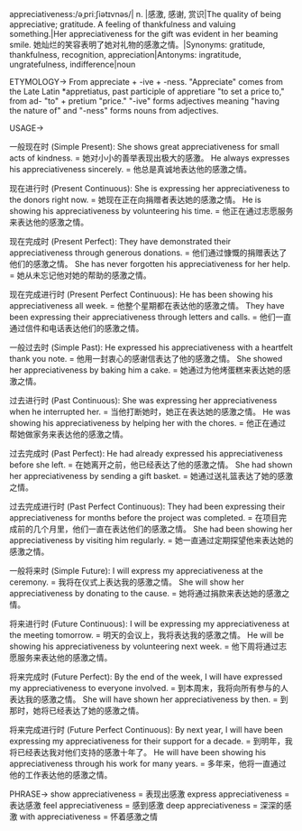 appreciativeness:/əˌpriːʃiətɪvnəs/| n. |感激, 感谢, 赏识|The quality of being appreciative; gratitude.  A feeling of thankfulness and valuing something.|Her appreciativeness for the gift was evident in her beaming smile. 她灿烂的笑容表明了她对礼物的感激之情。|Synonyms: gratitude, thankfulness, recognition, appreciation|Antonyms: ingratitude, ungratefulness, indifference|noun

ETYMOLOGY->
From appreciate + -ive + -ness.  "Appreciate" comes from the Late Latin *appretiatus, past participle of appretiare "to set a price to," from ad- "to" + pretium "price."  "-ive" forms adjectives meaning "having the nature of" and "-ness" forms nouns from adjectives.

USAGE->

一般现在时 (Simple Present):
She shows great appreciativeness for small acts of kindness. = 她对小小的善举表现出极大的感激。
He always expresses his appreciativeness sincerely. = 他总是真诚地表达他的感激之情。

现在进行时 (Present Continuous):
She is expressing her appreciativeness to the donors right now. = 她现在正在向捐赠者表达她的感激之情。
He is showing his appreciativeness by volunteering his time. = 他正在通过志愿服务来表达他的感激之情。

现在完成时 (Present Perfect):
They have demonstrated their appreciativeness through generous donations. = 他们通过慷慨的捐赠表达了他们的感激之情。
She has never forgotten his appreciativeness for her help. = 她从未忘记他对她的帮助的感激之情。

现在完成进行时 (Present Perfect Continuous):
He has been showing his appreciativeness all week. = 他整个星期都在表达他的感激之情。
They have been expressing their appreciativeness through letters and calls. = 他们一直通过信件和电话表达他们的感激之情。

一般过去时 (Simple Past):
He expressed his appreciativeness with a heartfelt thank you note. = 他用一封衷心的感谢信表达了他的感激之情。
She showed her appreciativeness by baking him a cake. = 她通过为他烤蛋糕来表达她的感激之情。

过去进行时 (Past Continuous):
She was expressing her appreciativeness when he interrupted her. = 当他打断她时，她正在表达她的感激之情。
He was showing his appreciativeness by helping her with the chores. = 他正在通过帮她做家务来表达他的感激之情。

过去完成时 (Past Perfect):
He had already expressed his appreciativeness before she left. = 在她离开之前，他已经表达了他的感激之情。
She had shown her appreciativeness by sending a gift basket. = 她通过送礼篮表达了她的感激之情。


过去完成进行时 (Past Perfect Continuous):
They had been expressing their appreciativeness for months before the project was completed. = 在项目完成前的几个月里，他们一直在表达他们的感激之情。
She had been showing her appreciativeness by visiting him regularly. = 她一直通过定期探望他来表达她的感激之情。

一般将来时 (Simple Future):
I will express my appreciativeness at the ceremony. = 我将在仪式上表达我的感激之情。
She will show her appreciativeness by donating to the cause. = 她将通过捐款来表达她的感激之情。

将来进行时 (Future Continuous):
I will be expressing my appreciativeness at the meeting tomorrow. = 明天的会议上，我将表达我的感激之情。
He will be showing his appreciativeness by volunteering next week. = 他下周将通过志愿服务来表达他的感激之情。

将来完成时 (Future Perfect):
By the end of the week, I will have expressed my appreciativeness to everyone involved. = 到本周末，我将向所有参与的人表达我的感激之情。
She will have shown her appreciativeness by then. = 到那时，她将已经表达了她的感激之情。

将来完成进行时 (Future Perfect Continuous):
By next year, I will have been expressing my appreciativeness for their support for a decade. = 到明年，我将已经表达我对他们支持的感激十年了。
He will have been showing his appreciativeness through his work for many years. = 多年来，他将一直通过他的工作表达他的感激之情。


PHRASE->
show appreciativeness = 表现出感激
express appreciativeness = 表达感激
feel appreciativeness = 感到感激
deep appreciativeness = 深深的感激
with appreciativeness = 怀着感激之情
